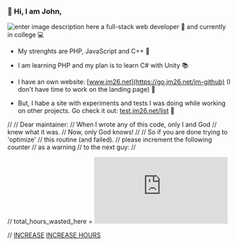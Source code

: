 ### 👋 Hi, I am John,
![enter image description here](https://jm26.net/link/ip/?op=i&tid=5ad81966-c217-41e0-b5d3-ccc4bc2bff50 "enter image title here")
a full-stack web developer 🚀
and currently in college 💻



- My strenghts are PHP, JavaScript and C++ 💪
- I am learning PHP and my plan is to learn C# with Unity 📚
- I have an own website: [www.jm26.net](https://go.jm26.net/jm-github) (I don't have time to work on the landing page) 📢

- But, I habe a site with experiments and tests I was doing while working on other projects. Go check it out:
  [test.jm26.net/list](https://go.jm26.net/experiments) 🎈


//
// Dear maintainer: 
// When I wrote any of this code, only I and God 
// knew what it was. 
// Now, only God knows! 
// 
// So if you are done trying to 'optimize' 
// this routine (and failed). 
// please increment the following counter 
// as a warning 
// to the next guy: 
//

// total_hours_wasted_here = ![counter](https://test.jm26.net/api/github-profile-counter.php?type=image "counter")

//
[INCREASE](https://test.jm26.net/api/github-profile-counter.php)
<a href="https://test.jm26.net/api/github-profile-counter.php" target="_blank">INCREASE HOURS</a>

<!---
JMcrafter26/JMcrafter26 is a ✨ special ✨ repository because its `README.md` (this file) appears on your GitHub profile.
You can click the Preview link to take a look at your changes.
--->
